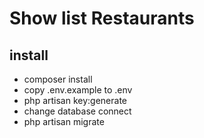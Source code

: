 # Show list Restaurants 

## install

- composer install
- copy .env.example  to .env  
- php artisan key:generate  
- change database connect
- php artisan migrate     
